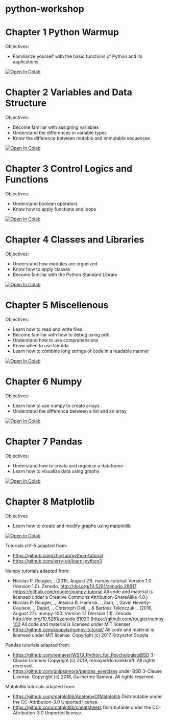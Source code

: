 # python-workshop


# Chapter 1 Python Warmup
Objectives:
 - Familiarize yourself with the basic functions of Python and its applications

 [![Open In Colab](https://colab.research.google.com/assets/colab-badge.svg)](https://colab.research.google.com/github/ahnchive/python-workshop/blob/main/tutorials/Ch1.%20Python%20Warmup.ipynb)

# Chapter 2 Variables and Data Structure
Objectives:
 - Become familiar with assigning variables
 - Understand the differences in variable types
 - Know the difference between mutable and immutable sequences
 
 [![Open In Colab](https://colab.research.google.com/assets/colab-badge.svg)](https://github.com/ahnchive/python-workshop/blob/main/tutorials/Ch2.%20Variables%20and%20Data%20Structures.ipynb)
 
 # Chapter 3 Control Logics and Functions
 Objectives:
 - Understand boolean operators
 - Know how to apply functions and loops

[![Open In Colab](https://colab.research.google.com/assets/colab-badge.svg)](https://colab.research.google.com/drive/1ErXLQXD5FGfsRCjvEGTms5flw-npGHK4#scrollTo=dGLCijsb6Eol)

 # Chapter 4 Classes and Libraries
 Objectives:
 - Understand how modules are organized
 - Know how to apply classes
 - Become familiar with the Python Standard Library
 
 [![Open In Colab](https://colab.research.google.com/assets/colab-badge.svg)](https://colab.research.google.com/drive/1wDzeMTIB_Ad6oz3Bx2meaaGCri8FinyH#scrollTo=1N0hGBwr7Fl0)
 
 # Chapter 5 Miscellenous
 Objectives:
 - Learn how to read and write files
 - Become familiar with how to debug using pdb
 - Understand how to use comprehensions
 - Know when to use lambda
 - Learn how to combine long strings of code in a readable manner

[![Open In Colab](https://colab.research.google.com/assets/colab-badge.svg)](https://colab.research.google.com/drive/1YR3LPpaOlF_PU_g8Z9mmdLS2GdEzZnkX#scrollTo=LUam_uGa9cvv)

# Chapter 6 Numpy
Objectives:
 - Learn how to use numpy to create arrays
 - Understand the difference between a list and an array

[![Open In Colab](https://colab.research.google.com/assets/colab-badge.svg)](https://colab.research.google.com/drive/1gzbJ3X_t4o4yPTSxnLWEiKKjeztNg040#scrollTo=sXgTu8KmvrTF)

# Chapter 7 Pandas
Objectives:
 - Understand how to create and organize a dataframe
 - Learn how to visualize data using graphs

[![Open In Colab](https://colab.research.google.com/assets/colab-badge.svg)](https://colab.research.google.com/drive/1PMNk21cOKV2Sw4WwymxevIBr9enEyloq#scrollTo=hvnZYqRgHp8T)

# Chapter 8 Matplotlib
Objectives
 - Learn how to create and modify graphs using matplotlib

[![Open In Colab](https://colab.research.google.com/assets/colab-badge.svg)](https://colab.research.google.com/drive/1ezon9pWu-XHDeLjBX7ELuUKxt6PSR_Xt#scrollTo=glbaCdHq0WP0)




Tutorials ch1-5 adapted from:
- https://github.com/zhiyzuo/python-tutorial
- https://github.com/jerry-git/learn-python3

Numpy tutorials adapted from:
- Nicolas P. Rougier, . (2015, August 21). numpy-tutorial: Version 1.0 (Version 1.0). Zenodo. http://doi.org/10.5281/zenodo.28817 (https://github.com/rougier/numpy-tutorial All code and material is licensed under a Creative Commons Attribution-ShareAlike 4.0.)
- Nicolas P. Rougier, ., Jessica B. Hamrick, ., ibah, ., Gavin Heverly-Coulson, ., Dapid, ., Christoph Deil, ., & Bartosz Telenczuk, . (2016, August 27). numpy-100: Version 1.1 (Version 1.1). Zenodo. http://doi.org/10.5281/zenodo.61020 (https://github.com/rougier/numpy-100 All code and material is licensed under MIT license)
- https://github.com/ksopyla/numpy-tutorial/ All code and material is licensed under MIT license. Copyright (c) 2017 Krzysztof Sopyła


Pandas tutorials adapted from:
- https://github.com/remayer/WS19_Python_for_PsychologistsBSD 3-Clause License/ Copyright (c) 2019, remayer/dominikkraft. All rights reserved.
- https://github.com/guipsamora/pandas_exercises under BSD 3-Clause License. Copyright (c) 2018, Guilherme Samora. All rights reserved.


Matplotlib tutorials adapted from: 
- https://github.com/matplotlib/AnatomyOfMatplotlib Distributable under the CC-Attribution-3.0 Unported license.
- https://github.com/matplotlib/cheatsheets Distributable under the CC-Attribution-3.0 Unported license.
